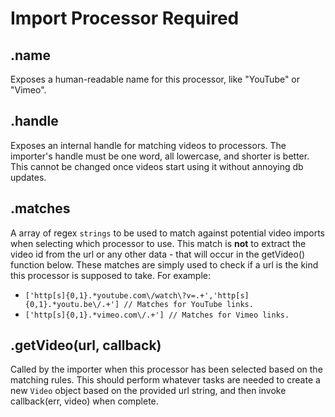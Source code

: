 # Import Processor Required 
## .name
Exposes a human-readable name for this processor, like "YouTube" or "Vimeo".
## .handle
Exposes an internal handle for matching videos to processors. The importer's handle must be one word, all lowercase, and shorter is better. This cannot be changed once videos start using it without annoying db updates.
## .matches
A array of regex `strings` to be used to match against potential video imports when selecting which processor to use. This match is __not__ to extract the video id from the url or any other data - that will occur in the getVideo() function below. These matches are simply used to check if a url is the kind this processor is supposed to take. For example:

* `['http[s]{0,1}.*youtube.com\/watch\?v=.+','http[s]{0,1}.*youtu.be\/.+'] // Matches for YouTube links.`
* `['http[s]{0,1}.*vimeo.com\/.+'] // Matches for Vimeo links.`

## .getVideo(url, callback)
Called by the importer when this processor has been selected based on the matching rules. This should perform whatever tasks are needed to create a new `Video` object based on the provided url string, and then invoke callback(err, video) when complete.